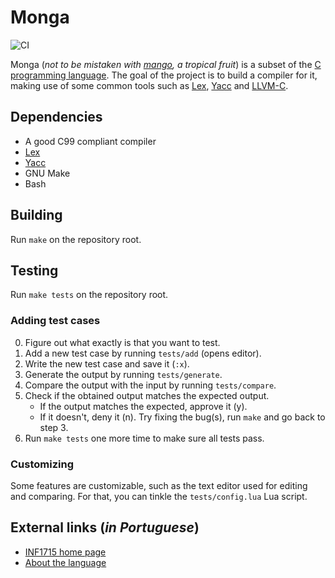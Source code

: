 # Monga

![CI](https://github.com/guidanoli/monga/workflows/CI/badge.svg)

Monga (*not to be mistaken with [mango](https://en.wikipedia.org/wiki/Mango), a tropical fruit*)
is a subset of the [C programming language](https://en.wikipedia.org/wiki/C_(programming_language)).
The goal of the project is to build a compiler for it, making use of some common tools such as
[Lex](http://dinosaur.compilertools.net/lex/index.html),
[Yacc](http://dinosaur.compilertools.net/yacc/index.html) and
[LLVM-C](http://llvm.org/doxygen/group__LLVMC.html).

## Dependencies

* A good C99 compliant compiler
* [Lex](http://dinosaur.compilertools.net/lex/index.html)
* [Yacc](http://dinosaur.compilertools.net/yacc/index.html)
* GNU Make
* Bash

## Building

Run `make` on the repository root.

## Testing

Run `make tests` on the repository root.

### Adding test cases

0. Figure out what exactly is that you want to test.
1. Add a new test case by running `tests/add` (opens editor).
2. Write the new test case and save it (`:x`).
3. Generate the output by running `tests/generate`.
4. Compare the output with the input by running `tests/compare`.
5. Check if the obtained output matches the expected output.
   * If the output matches the expected, approve it (y).
   * If it doesn't, deny it (n). Try fixing the bug(s), run `make` and go back to step 3.
6. Run `make tests` one more time to make sure all tests pass.

### Customizing

Some features are customizable, such as the text editor used for editing and comparing.
For that, you can tinkle the `tests/config.lua` Lua script.

## External links (*in Portuguese*)

* [INF1715 home page](http://www.inf.puc-rio.br/~roberto/comp/)
* [About the language](http://www.inf.puc-rio.br/~roberto/comp/lang.html)
